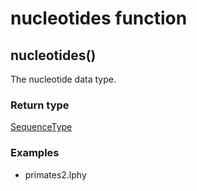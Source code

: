 nucleotides function
====================
nucleotides()
-------------

The nucleotide data type.



### Return type

[SequenceType](../types/SequenceType.md)


### Examples

- primates2.lphy



